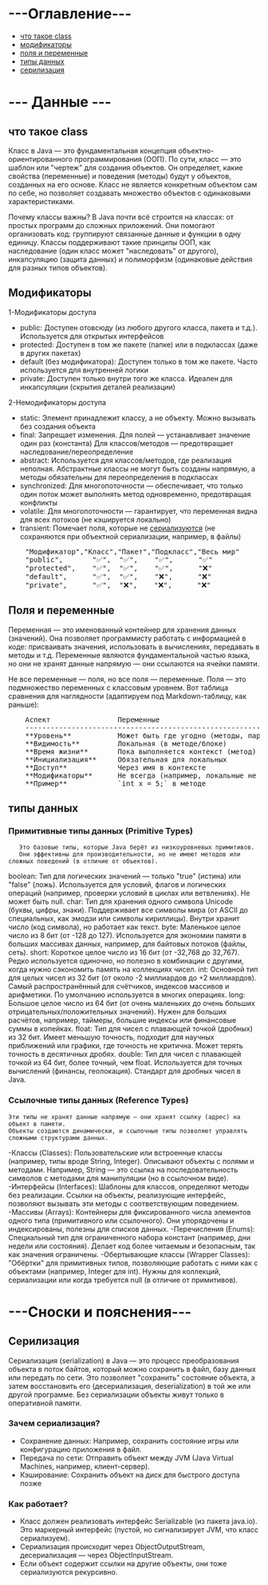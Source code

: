 # ---Оглавление---
- [что такое class](#что-такое-class)
- [модификаторы](#модификаторы)
- [поля и переменные](#поля-и-переменные)
- [типы данных](#типы-данных)
- [серилизация](#серилизация)

# --- Данные ---

## что такое class
Класс в Java — это фундаментальная концепция объектно-ориентированного программирования (ООП). 
    По сути, класс — это шаблон или "чертеж" для создания объектов. Он определяет, 
    какие свойства (переменные) и поведения (методы) будут у объектов,
    созданных на его основе. Класс не является конкретным объектом сам по себе, 
    но позволяет создавать множество объектов с одинаковыми характеристиками.

Почему классы важны?
    В Java почти всё строится на классах: от простых программ до сложных приложений.
    Они помогают организовать код: группируют связанные данные и функции в одну единицу.
    Классы поддерживают такие принципы ООП, как наследование (один класс может "наследовать" от другого), инкапсуляцию (защита данных) и полиморфизм (одинаковые действия для разных типов объектов).

## Модификаторы

1-Модификаторы доступа

 - public: Доступен отовсюду (из любого другого класса, пакета и т.д.). Используется для открытых интерфейсов
 - protected: Доступен в том же пакете (папке) или в подклассах (даже в других пакетах)
 - default (без модификатора): Доступен только в том же пакете. Часто используется для внутренней логики
 - private: Доступен только внутри того же класса. Идеален для инкапсуляции (скрытия деталей реализации)

2-Немодификаторы доступа
    
- static: Элемент принадлежит классу, а не объекту. Можно вызывать без создания объекта
- final: Запрещает изменения. Для полей — устанавливает значение один раз (константа)
            Для классов/методов — предотвращает наследование/переопределение
- abstract: Используется для классов/методов, где реализация неполная.
            Абстрактные классы не могут быть созданы напрямую, а методы обязательны для переопределения в подклассах
- synchronized: Для многопоточности — обеспечивает, что только один поток может выполнять метод одновременно, предотвращая конфликты
- volatile: Для многопоточности — гарантирует, что переменная видна для всех потоков (не кэшируется локально)
- transient: Помечает поля, которые не [сериализуются](#серилизация) (не сохраняются при объектной сериализации, например, в файлы)

<pre>
    "Модификатор","Класс","Пакет","Подкласс","Весь мир"
    "public",       "✅",  "✅",    "✅",      "✅"
    "protected",    "✅",  "✅",    "✅",      "❌"
    "default",      "✅",  "✅",    "❌",      "❌"
    "private",      "✅",  "❌",    "❌",      "❌"
</pre>


## Поля и переменные
Переменная — это именованный контейнер для хранения данных (значений). 
   Она позволяет программисту работать с информацией в коде: присваивать значения, использовать в вычислениях, передавать в методы и т.д. 
   Переменные являются фундаментальной частью языка, но они не хранят данные напрямую — они ссылаются на ячейки памяти.

Не все переменные — поля, но все поля — переменные. Поля — это подмножество переменных с классовым уровнем. 
   Вот таблица сравнения для наглядности (адаптируем под Markdown-таблицу, как раньше):

<pre>
    Аспект                Переменные                                    Поля
    ----------------------------------------------------------------------------------------------------------------
    **Уровень**           Может быть где угодно (методы, параметры)    Только в классе, вне методов
    **Видимость**         Локальная (в методе/блоке)                   Разные: instance (на объект) или static (на класс)
    **Время жизни**       Пока выполняется контекст (метод)            Пока существует объект или класс
    **Инициализация**     Обязательная для локальных                   Де-фо (по умолчанию), или в конструкторе
    **Доступ**            Через имя в контексте                        Через `object.field` или `Class.field`
    **Модификаторы**      Не всегда (например, локальные не имеют)     Могут иметь access/static/final/transient и т.д.
    **Пример**            `int x = 5;` в методе                        `int age;` в классе
</pre>

## типы данных
   ### Примитивные типы данных (Primitive Types)
       Это базовые типы, которые Java берёт из низкоуровневых примитивов. 
       Они эффективны для производительности, но не имеют методов или сложных поведений (в отличие от объектов).
   boolean: Тип для логических значений — только "true" (истина) или "false" (ложь). 
            Используется для условий, флагов и логических операций (например, проверки условий в циклах или ветвлениях). Не может быть null.
   char:    Тип для хранения одного символа Unicode (буквы, цифры, знаки).
            Поддерживает все символы мира (от ASCII до специальных, как эмодзи или символы кириллицы). 
            Внутри хранит число (код символа), но работает как текст.
   byte:    Маленькое целое число из 8 бит (от -128 до 127). Используется для экономии памяти в больших массивах данных,
            например, для байтовых потоков (файлы, сеть).
   short:   Короткое целое число из 16 бит (от -32,768 до 32,767). 
            Редко используется одиночно, но полезно в комбинации с другими, 
            когда нужно сэкономить память на коллекциях чисел.
   int:     Основной тип для целых чисел из 32 бит (от около -2 миллиардов до +2 миллиардов). 
            Самый распространённый для счётчиков, индексов массивов и арифметики.
            По умолчанию используется в многих операциях.
   long:    Большое целое число из 64 бит (от очень маленьких до очень больших отрицательных/положительных значений).
            Нужен для больших расчётов, например, таймеры, большие индексы или финансовые суммы в копейках.
   float:   Тип для чисел с плавающей точкой (дробных) из 32 бит.
            Имеет меньшую точность, подходит для научных приближений или графики, где точность не критична.
            Может терять точность в десятичных дробях.
   double:  Тип для чисел с плавающей точкой из 64 бит, более точный, чем float.
            Используется для точных вычислений (финансы, геолокация). Стандарт для дробных чисел в Java.
    
   ###  Ссылочные типы данных (Reference Types)
    Эти типы не хранят данные напрямую — они хранят ссылку (адрес) на объект в памяти. 
    Объекты создаются динамически, и ссылочные типы позволяют управлять сложными структурами данных.

   -Классы (Classes): 
       Пользовательские или встроенные классы (например, типы вроде String, Integer).
       Описывают объекты с полями и методами. Например, String — это ссылка на последовательность символов
       с методами для манипуляции (но в ссылочном виде).
   -Интерфейсы (Interfaces): 
       Шаблоны для классов, определяют методы без реализации. Ссылки на объекты, реализующие интерфейс, 
       позволяют вызывать эти методы с соответствующим поведением.
   -Массивы (Arrays): Контейнеры для фиксированного числа элементов одного типа (примитивного или ссылочного). 
       Они упорядочены и индексированы, полезны для списков данных.
   -Перечисления (Enums):
       Специальный тип для ограниченного набора констант (например, дни недели или состояния). 
       Делает код более читаемым и безопасным, так как значения ограничены.
   -Обертывающие классы (Wrapper Classes): 
       "Обёртки" для примитивных типов, позволяющие работать с ними как с объектами
       (например, Integer для int). Нужны для коллекций, сериализации или когда требуется null (в отличие от примитивов).

# ---Сноски и пояснения---

## Серилизация
Сериализация (serialization) в Java — это процесс преобразования объекта в поток байтов, который можно сохранить в файл, 
    базу данных или передать по сети. Это позволяет "сохранить" состояние объекта, а затем восстановить его 
    (десериализация, deserialization) в той же или другой программе.
    Без сериализации объекты живут только в оперативной памяти.

### Зачем сериализация?
   - Сохранение данных: Например, сохранить состояние игры или конфигурацию приложения в файл.
   - Передача по сети: Отправить объект между JVM (Java Virtual Machines, например, клиент-сервер).
   - Кэширование: Сохранить объект на диск для быстрого доступа позже

### Как работает?
   - Класс должен реализовать интерфейс Serializable (из пакета java.io). Это маркерный интерфейс 
     (пустой, но сигнализирует JVM, что класс сериализуем).
   - Сериализация происходит через ObjectOutputStream, десериализация — через ObjectInputStream.
   - Если объект содержит ссылки на другие объекты, они тоже сериализуются рекурсивно.